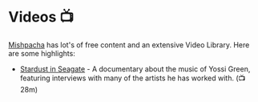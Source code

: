 # Videos 📺

[Mishpacha](https://mishpacha.com/) has lot's of free content and an extensive Video Library. Here are some highlights:

- [Stardust in Seagate](https://mishpacha.com/watch-stardust-in-seagate/) - A documentary about the music of Yossi Green, featuring interviews with many of the artists he has worked with. (📺 28m)